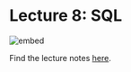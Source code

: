 # Lecture 8: SQL

![embed](https://www.youtube.com/embed/LxDetsPQAPQ)

Find the lecture notes [here](https://cs50.harvard.edu/2018/fall/weeks/8/notes/).
